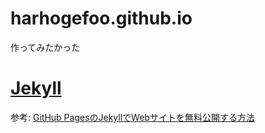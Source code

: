 # harhogefoo.github.io

作ってみたかった  

# [Jekyll](https://jekyllrb.com)

参考: [GitHub PagesのJekyllでWebサイトを無料公開する方法](https://qiita.com/takuya0301/items/374b2ab5be407b138ef9)
